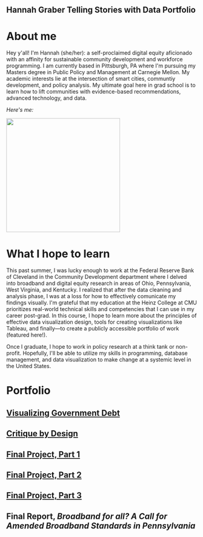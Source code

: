 ## Hannah Graber Telling Stories with Data Portfolio

# About me 
Hey y'all! I'm Hannah (she/her): a self-proclaimed digital equity aficionado with an affinity for sustainable community development and workforce programming. I am currently based in Pittsburgh, PA where I'm pursuing my Masters degree in Public Policy and Management at Carnegie Mellon. My academic interests lie at the intersection of smart cities, communtiy development, and policy analysis. My ultimate goal here in grad school is to learn how to lift communities with evidence-based recommendations, advanced technology, and data.

*Here's me:*

<img src="https://user-images.githubusercontent.com/116670343/199295507-19424ae9-0810-4f50-adae-71a7fe909a4f.jpg" width="300" />

# What I hope to learn
This past summer, I was lucky enough to work at the Federal Reserve Bank of Cleveland in the Community Development department where I delved into broadband and digital equity research in areas of Ohio, Pennsylvania, West Virginia, and Kentucky. I realized that after the data cleaning and analysis phase, I was at a loss for how to effectively comunicate my findings visually. I'm grateful that my education at the Heinz College at CMU prioritizes real-world technical skills and competencies that I can use in my career post-grad. In this course, I hope to learn more about the principles of effective data visualization design, tools for creating visualizations like Tableau, and finally—to create a publicly accessible portfolio of work (featured here!). 

Once I graduate, I hope to work in policy research at a think tank or non-profit. Hopefully, I'll be able to utilize my skills in programming, database management, and data visualization to make change at a systemic level in the United States.


# Portfolio

## [Visualizing Government Debt](/dataviz2.md)

## [Critique by Design](/critiquebydesign.md)

## [Final Project, Part 1](/finalpart1.md)

## [Final Project, Part 2](/finalpart2.md)

## [Final Project, Part 3](/finalpart3.md)

## Final Report, *Broadband for all? A Call for Amended Broadband Standards in Pennsylvania*
 
